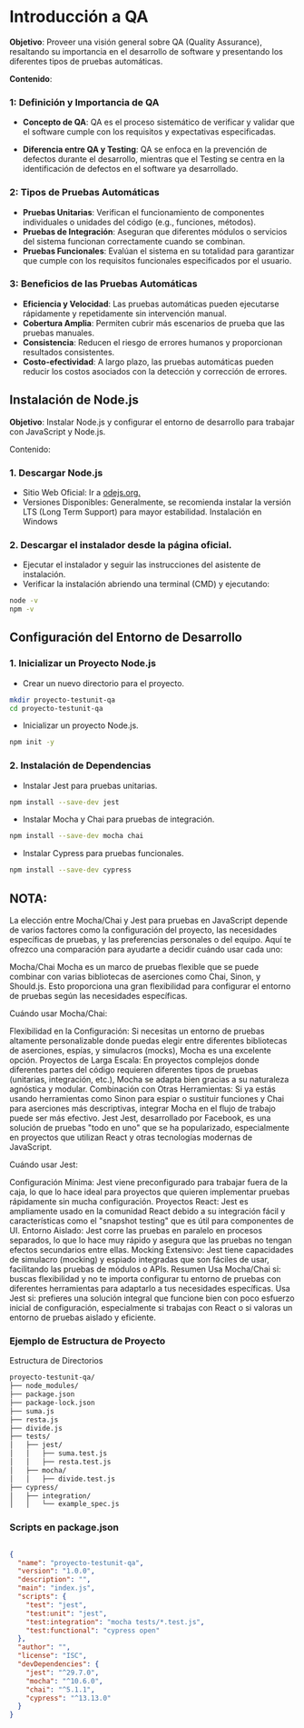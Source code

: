 # Introducción a QA

**Objetivo**:
Proveer una visión general sobre QA (Quality Assurance), resaltando su importancia en el desarrollo de software y presentando los diferentes tipos de pruebas automáticas.

**Contenido**:

### 1: Definición y Importancia de QA

- **Concepto de QA**: QA es el proceso sistemático de verificar y validar que el software cumple con los requisitos y expectativas especificadas.

- **Diferencia entre QA y Testing**: QA se enfoca en la prevención de defectos durante el desarrollo, mientras que el Testing se centra en la identificación de defectos en el software ya desarrollado.

### 2: Tipos de Pruebas Automáticas

- **Pruebas Unitarias**: Verifican el funcionamiento de componentes individuales o unidades del código (e.g., funciones, métodos).
- **Pruebas de Integración**: Aseguran que diferentes módulos o servicios del sistema funcionan correctamente cuando se combinan.
- **Pruebas Funcionales**: Evalúan el sistema en su totalidad para garantizar que cumple con los requisitos funcionales especificados por el usuario.


### 3: Beneficios de las Pruebas Automáticas

- **Eficiencia y Velocidad**: Las pruebas automáticas pueden ejecutarse rápidamente y repetidamente sin intervención manual.
- **Cobertura Amplia**: Permiten cubrir más escenarios de prueba que las pruebas manuales.
- **Consistencia**: Reducen el riesgo de errores humanos y proporcionan resultados consistentes.
- **Costo-efectividad**: A largo plazo, las pruebas automáticas pueden reducir los costos asociados con la detección y corrección de errores.



## Instalación de Node.js


**Objetivo**: Instalar Node.js y configurar el entorno de desarrollo para trabajar con JavaScript y Node.js.

Contenido:

### 1. Descargar Node.js

- Sitio Web Oficial: Ir a [odejs.org.](https://nodejs.org/)
- Versiones Disponibles: Generalmente, se recomienda instalar la versión LTS (Long Term Support) para mayor estabilidad.
Instalación en Windows

### 2. Descargar el instalador desde la página oficial.

- Ejecutar el instalador y seguir las instrucciones del asistente de instalación.
- Verificar la instalación abriendo una terminal (CMD) y ejecutando:


```bash
node -v
npm -v
```


## Configuración del Entorno de Desarrollo
### 1. Inicializar un Proyecto Node.js

- Crear un nuevo directorio para el proyecto.

```bash
mkdir proyecto-testunit-qa
cd proyecto-testunit-qa
```

- Inicializar un proyecto Node.js.

```bash
npm init -y
```


### 2. Instalación de Dependencias

- Instalar Jest para pruebas unitarias.

 
```bash
npm install --save-dev jest
```

- Instalar Mocha y Chai para pruebas de integración.

```bash
npm install --save-dev mocha chai
```

- Instalar Cypress para pruebas funcionales.

```bash
npm install --save-dev cypress
```


## NOTA:

La elección entre Mocha/Chai y Jest para pruebas en JavaScript depende de varios factores como la configuración del proyecto, las necesidades específicas de pruebas, y las preferencias personales o del equipo. Aquí te ofrezco una comparación para ayudarte a decidir cuándo usar cada uno:

Mocha/Chai
Mocha es un marco de pruebas flexible que se puede combinar con varias bibliotecas de aserciones como Chai, Sinon, y Should.js. Esto proporciona una gran flexibilidad para configurar el entorno de pruebas según las necesidades específicas.

Cuándo usar Mocha/Chai:

Flexibilidad en la Configuración: Si necesitas un entorno de pruebas altamente personalizable donde puedas elegir entre diferentes bibliotecas de aserciones, espías, y simulacros (mocks), Mocha es una excelente opción.
Proyectos de Larga Escala: En proyectos complejos donde diferentes partes del código requieren diferentes tipos de pruebas (unitarias, integración, etc.), Mocha se adapta bien gracias a su naturaleza agnóstica y modular.
Combinación con Otras Herramientas: Si ya estás usando herramientas como Sinon para espiar o sustituir funciones y Chai para aserciones más descriptivas, integrar Mocha en el flujo de trabajo puede ser más efectivo.
Jest
Jest, desarrollado por Facebook, es una solución de pruebas "todo en uno" que se ha popularizado, especialmente en proyectos que utilizan React y otras tecnologías modernas de JavaScript.

Cuándo usar Jest:

Configuración Mínima: Jest viene preconfigurado para trabajar fuera de la caja, lo que lo hace ideal para proyectos que quieren implementar pruebas rápidamente sin mucha configuración.
Proyectos React: Jest es ampliamente usado en la comunidad React debido a su integración fácil y características como el "snapshot testing" que es útil para componentes de UI.
Entorno Aislado: Jest corre las pruebas en paralelo en procesos separados, lo que lo hace muy rápido y asegura que las pruebas no tengan efectos secundarios entre ellas.
Mocking Extensivo: Jest tiene capacidades de simulacro (mocking) y espiado integradas que son fáciles de usar, facilitando las pruebas de módulos o APIs.
Resumen
Usa Mocha/Chai si: buscas flexibilidad y no te importa configurar tu entorno de pruebas con diferentes herramientas para adaptarlo a tus necesidades específicas.
Usa Jest si: prefieres una solución integral que funcione bien con poco esfuerzo inicial de configuración, especialmente si trabajas con React o si valoras un entorno de pruebas aislado y eficiente.

### Ejemplo de Estructura de Proyecto
Estructura de Directorios

```bash
proyecto-testunit-qa/
├── node_modules/
├── package.json
├── package-lock.json
├── suma.js
├── resta.js
├── divide.js
├── tests/
│   ├── jest/
│   │   ├── suma.test.js
│   │   ├── resta.test.js
│   ├── mocha/
│   │   ├── divide.test.js
├── cypress/
│   ├── integration/
│   │   └── example_spec.js
```

### Scripts en package.json


```json

{
  "name": "proyecto-testunit-qa",
  "version": "1.0.0",
  "description": "",
  "main": "index.js",
  "scripts": {
    "test": "jest",
    "test:unit": "jest",
    "test:integration": "mocha tests/*.test.js",
    "test:functional": "cypress open"
  },
  "author": "",
  "license": "ISC",
  "devDependencies": {
    "jest": "^29.7.0",
    "mocha": "^10.6.0",
    "chai": "^5.1.1",
    "cypress": "^13.13.0"
  }
}

```


